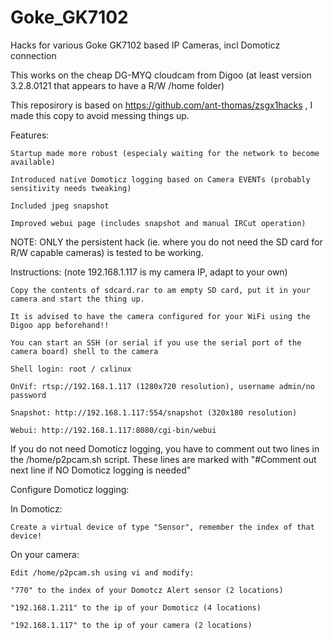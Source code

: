 # Goke_GK7102
Hacks for various Goke GK7102 based IP Cameras, incl Domoticz connection

This works on the cheap DG-MYQ cloudcam from Digoo (at least version 3.2.8.0121 that appears to have a R/W /home folder)

This reposirory is based on https://github.com/ant-thomas/zsgx1hacks , I made this copy to avoid messing things up.

Features:

    Startup made more robust (especialy waiting for the network to become available)
  
    Introduced native Domoticz logging based on Camera EVENTs (probably sensitivity needs tweaking)
  
    Included jpeg snapshot
  
    Improved webui page (includes snapshot and manual IRCut operation)


NOTE: ONLY the persistent hack (ie. where you do not need the SD card for R/W capable cameras) is tested to be working.

Instructions: (note 192.168.1.117 is my camera IP, adapt to your own)

    Copy the contents of sdcard.rar to am empty SD card, put it in your camera and start the thing up.
    
    It is advised to have the camera configured for your WiFi using the Digoo app beforehand!!
    
    You can start an SSH (or serial if you use the serial port of the camera board) shell to the camera
    
    Shell login: root / cxlinux
  
    OnVif: rtsp://192.168.1.117 (1280x720 resolution), username admin/no password
  
    Snapshot: http://192.168.1.117:554/snapshot (320x180 resolution)
  
    Webui: http://192.168.1.117:8080/cgi-bin/webui
  

If you do not need Domoticz logging, you have to comment out two lines in the /home/p2pcam.sh script. These lines are marked with "#Comment out next line if NO Domoticz logging is needed"

Configure Domoticz logging:

  In Domoticz: 
  
    Create a virtual device of type "Sensor", remember the index of that device!
  
  On your camera:
  
    Edit /home/p2pcam.sh using vi and modify:
    
    "770" to the index of your Domotcz Alert sensor (2 locations)
    
    "192.168.1.211" to the ip of your Domoticz (4 locations)
    
    "192.168.1.117" to the ip of your camera (2 locations)
